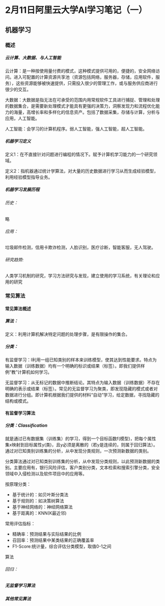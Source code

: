 # 2月11日阿里云大学AI学习笔记（一）

## 机器学习

### 概述

##### 云计算、大数据、与人工智能

云计算：是一种按使用量付费的模式，这种模式提供可用的，便捷的，安全网络访问。进入可配置的计算资源共享池（资源包括网络，服务器，存储，应用软件，服务），这些资源能够被快速提供，只需投入很少的管理工作，或与服务供应商进行很少的交互。

大数据：大数据是指无法在可承受的范围内用常规软件工具进行捕捉、管理和处理的数据集合，是需要新处理模式才能具有更强的决策力，洞察发现力和流程优化能力的海量，高增长率和多样化的信息资产。包括了数据采集，存储与计算，分析与应用，人工智能。

人工智能：会学习的计算机程序。弱人工智能，强人工智能，超人工智能。

##### 机器学习定义

定义1：在不直接针对问题进行编程的情况下。赋予计算机学习能力的一个研究领域。

定义2：指机器通过统计学算法，对大量的历史数据进行学习从而生成经验模型，利用经验模型指导业务。

##### 机器学习发展历程

###### 历史：

略

###### 应用：

垃圾邮件检测，信用卡欺诈检测，人脸识别，医疗诊断，智能客服，无人驾驶。

###### 研究趋势:

人类学习机制的研究，学习方法研究与发现，建立使用的学习系统，有关理论和应用的研究

### 常见算法

#### 常见算法概述

##### 算法：

定义：利用计算机解决特定问题的处理步骤，是有限操作的集合。

##### 分类：

有监督学习：l利用一组已知类别的样本来训练模型，使其达到性能要求。特点为输入数据（训练数据）均有一个明确的标识或结果（标签）。即我们提供样例“教”计算机如何学习。

无监督学习：从无标记的数据中推断结论。其特点为输入数据（训练数据）不存在明确的表示或结果（标签）。常见的无监督学习为聚类，即发现隐藏的模式或者对数据进行分组。即计算机根据我们提供的材料“自动”学习，给定数据，寻找隐藏的结构或模式。

#### 有监督学习算法

##### 分类：Classification

就是通过已有数据集（训练集）的学习，得到一个目标函数f(模型)，把每个属性集x映射到目标属性y(类)，且y必须是离散的（若y是连续的，则属于回归算法）。通过对已知类别训练集的分析，从中发现分类规则，一次预测新数据的类别。

分类算法通过对已知类别训练集的分析，从中发现分类规则，以此预测新数据的类别。主要应用有，银行风险评估，客户类别分类，文本检索和搜索引擎分类，安全领域中入侵检测以及软件项目中的应用等。

按原理分类：

- 基于统计的：如贝叶斯分类法
- 基于规则的：如决策树算法
- 基于神经网络的：神经网络算法
- 基于距离的：KNN(K最近邻)

常用评估指标：

- 精确率：预测结果与实际结果的比例
- 召回率：预测结果中某类结果的正确覆盖率
- F1-Score:统计量，综合评估分类模型，取值0-1之间

算法

###### 回归：



##### 无监督学习算法

##### 其他常见算法



